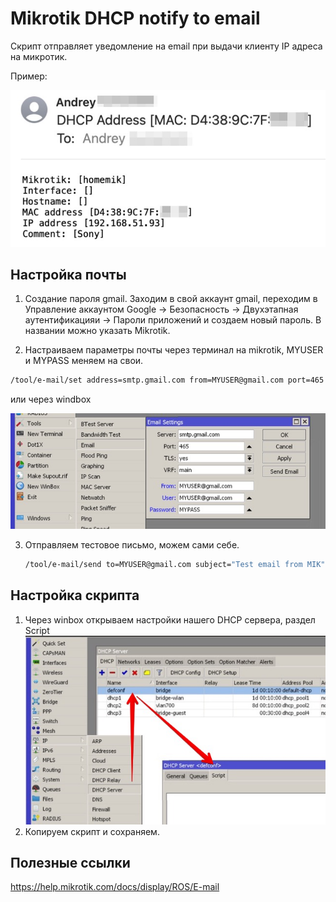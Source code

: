 # Mikrotik DHCP notify to email
Скрипт отправляет уведомление на email при выдачи клиенту IP адреса на микротик.

Пример:

![Alt text](img/example-email.png)


## Настройка почты
1. Создание пароля gmail. 
   Заходим в свой аккаунт gmail, переходим в Управление аккаунтом Google -> Безопасность -> Двухэтапная аутентификацияи -> Пароли приложений и создаем новый пароль. В названии можно указать Mikrotik.
  

2. Настраиваем параметры почты через терминал на mikrotik, MYUSER и MYPASS меняем на свои.

```bash
/tool/e-mail/set address=smtp.gmail.com from=MYUSER@gmail.com port=465 tls=yes user=MYUSER@gmail.com password=MYPASS
```

или через windbox

![Alt text](img/config-email.png)

3. Отправляем тестовое письмо, можем сами себе.
   
   ```bash
   /tool/e-mail/send to=MYUSER@gmail.com subject="Test email from MIK" body="test body"
   ```

## Настройка скрипта
1. Через winbox открываем настройки нашего DHCP сервера, раздел Script
   ![Alt text](img/config-dhcp.png)
2. Копируем скрипт и сохраняем.

## Полезные ссылки
https://help.mikrotik.com/docs/display/ROS/E-mail
